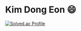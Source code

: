 # Kim Dong Eon 😄

[![Solved.ac Profile](http://mazassumnida.wtf/api/v2/generate_badge?boj=jony6535)](https://solved.ac/백준아이디/)

<!--
**dong-onion/dong-onion** is a ✨ _special_ ✨ repository because its `README.md` (this file) appears on your GitHub profile.

Here are some ideas to get you started:

- 🔭 I’m currently working on ...
- 🌱 I’m currently learning ...
- 👯 I’m looking to collaborate on ...
- 🤔 I’m looking for help with ...
- 💬 Ask me about ...
- 📫 How to reach me: ...
- 😄 Pronouns: ...
- ⚡ Fun fact: ...
-->
